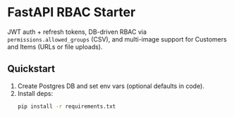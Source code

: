 # FastAPI RBAC Starter

JWT auth + refresh tokens, DB-driven RBAC via `permissions.allowed_groups` (CSV),
and multi-image support for Customers and Items (URLs or file uploads).

## Quickstart

1. Create Postgres DB and set env vars (optional defaults in code).
2. Install deps:
   ```bash
   pip install -r requirements.txt
